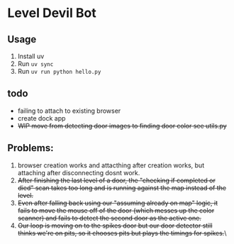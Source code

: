 # Level Devil Bot

## Usage

1. Install uv
1. Run `uv sync`
1. Run `uv run python hello.py`

## todo

- failing to attach to existing browser
- create dock app
- ~~WIP move from detecting door images to finding door color see utils.py~~

## Problems:

1. browser creation works and attacthing after creation works, but attaching after disconnecting dosnt work.
1. ~~After finishing the last level of a door, the "checking if completed or died" scan takes too long and is running against the map instead of the level.~~
1. ~~Even after falling back using our "assuming already on map" logic, it fails to move the mouse off of the door (which messes up the color scanner) and fails to detect the second door as the active one.~~
1. ~~Our loop is moving on to the spikes door but our door detector still thinks we're on pits, so it chooses pits but plays the timings for spikes.~~\


